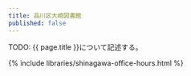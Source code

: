```yaml
---
title: 品川区大崎図書館
published: false
---
```


TODO: {{ page.title }}について記述する。

{% include libraries/shinagawa-office-hours.html %}
